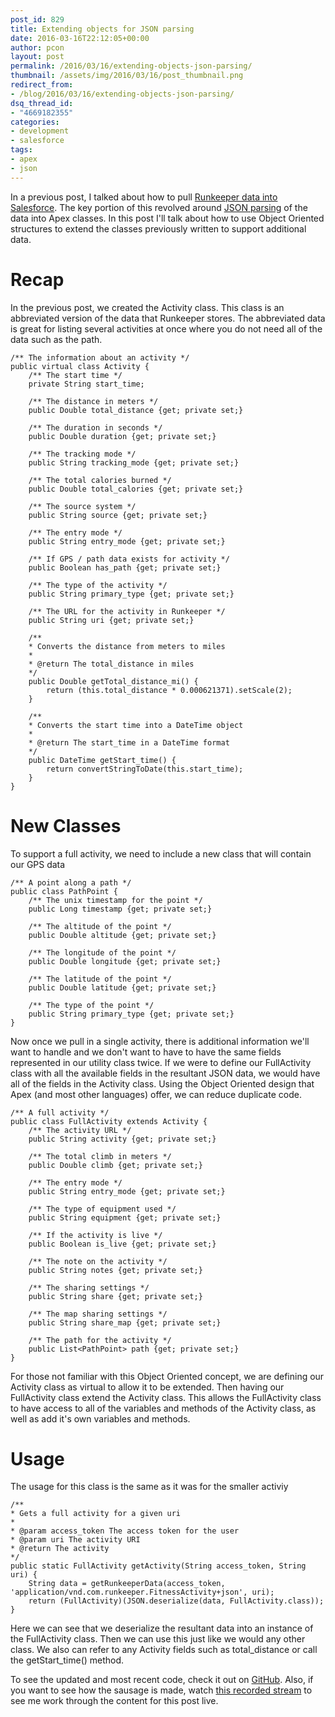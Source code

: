 ```yaml
---
post_id: 829
title: Extending objects for JSON parsing
date: 2016-03-16T22:12:05+00:00
author: pcon
layout: post
permalink: /2016/03/16/extending-objects-json-parsing/
thumbnail: /assets/img/2016/03/16/post_thumbnail.png
redirect_from:
- /blog/2016/03/16/extending-objects-json-parsing/
dsq_thread_id:
- "4669182355"
categories:
- development
- salesforce
tags:
- apex
- json
---
```


In a previous post, I talked about how to pull [Runkeeper data into Salesforce](http://blog.deadlypenguin.com/blog/2016/03/01/runkeeper-data-in-salesforce/).  The key portion of this revolved around [JSON parsing](http://blog.deadlypenguin.com/blog/2015/11/30/json-deserialization-in-salesforce/) of the data into Apex classes.  In this post I'll talk about how to use Object Oriented structures to extend the classes previously written to support additional data.

<!--more-->

# Recap

In the previous post, we created the Activity class.  This class is an abbreviated version of the data that Runkeeper stores.  The abbreviated data is great for listing several activities at once where you do not need all of the data such as the path.

```apex
/** The information about an activity */
public virtual class Activity {
	/** The start time */
	private String start_time;

	/** The distance in meters */
	public Double total_distance {get; private set;}

	/** The duration in seconds */
	public Double duration {get; private set;}

	/** The tracking mode */
	public String tracking_mode {get; private set;}

	/** The total calories burned */
	public Double total_calories {get; private set;}

	/** The source system */
	public String source {get; private set;}

	/** The entry mode */
	public String entry_mode {get; private set;}

	/** If GPS / path data exists for activity */
	public Boolean has_path {get; private set;}

	/** The type of the activity */
	public String primary_type {get; private set;}

	/** The URL for the activity in Runkeeper */
	public String uri {get; private set;}

	/**
	* Converts the distance from meters to miles
	*
	* @return The total_distance in miles
	*/
	public Double getTotal_distance_mi() {
		return (this.total_distance * 0.000621371).setScale(2);
	}

	/**
	* Converts the start time into a DateTime object
	*
	* @return The start_time in a DateTime format
	*/
	public DateTime getStart_time() {
		return convertStringToDate(this.start_time);
	}
}
```

# New Classes

To support a full activity, we need to include a new class that will contain our GPS data

```apex
/** A point along a path */
public class PathPoint {
	/** The unix timestamp for the point */
	public Long timestamp {get; private set;}

	/** The altitude of the point */
	public Double altitude {get; private set;}

	/** The longitude of the point */
	public Double longitude {get; private set;}

	/** The latitude of the point */
	public Double latitude {get; private set;}

	/** The type of the point */
	public String primary_type {get; private set;}
}
```

Now once we pull in a single activity, there is additional information we'll want to handle and we don't want to have to have the same fields represented in our utility class twice.  If we were to define our FullActivity class with all the available fields in the resultant JSON data, we would have all of the fields in the Activity class.  Using the Object Oriented design that Apex (and most other languages) offer, we can reduce duplicate code.

```apex
/** A full activity */
public class FullActivity extends Activity {
	/** The activity URL */
	public String activity {get; private set;}

	/** The total climb in meters */
	public Double climb {get; private set;}

	/** The entry mode */
	public String entry_mode {get; private set;}

	/** The type of equipment used */
	public String equipment {get; private set;}

	/** If the activity is live */
	public Boolean is_live {get; private set;}

	/** The note on the activity */
	public String notes {get; private set;}

	/** The sharing settings */
	public String share {get; private set;}

	/** The map sharing settings */
	public String share_map {get; private set;}

	/** The path for the activity */
	public List<PathPoint> path {get; private set;}
}
```

For those not familiar with this Object Oriented concept, we are defining our Activity class as virtual to allow it to be extended.  Then having our FullActivity class extend the Activity class.  This allows the FullActivity class to have access to all of the variables and methods of the Activity class, as well as add it's own variables and methods.

# Usage

The usage for this class is the same as it was for the smaller activiy

```apex
/**
* Gets a full activity for a given uri
*
* @param access_token The access token for the user
* @param uri The activity URI
* @return The activity
*/
public static FullActivity getActivity(String access_token, String uri) {
	String data = getRunkeeperData(access_token, 'application/vnd.com.runkeeper.FitnessActivity+json', uri);
	return (FullActivity)(JSON.deserialize(data, FullActivity.class));
}
```

Here we can see that we deserialize the resultant data into an instance of the FullActivity class.  Then we can use this just like we would any other class.  We also can refer to any Activity fields such as total\_distance or call the getStart\_time() method.

To see the updated and most recent code, check it out on [GitHub](https://github.com/pcon/SalesforceApps/tree/master/runkeeper).  Also, if you want to see how the sausage is made, watch [this recorded stream](https://www.livecoding.tv/pcon/videos/QDXrj-runkeeper-integration-with-salesforce) to see me work through the content for this post live.